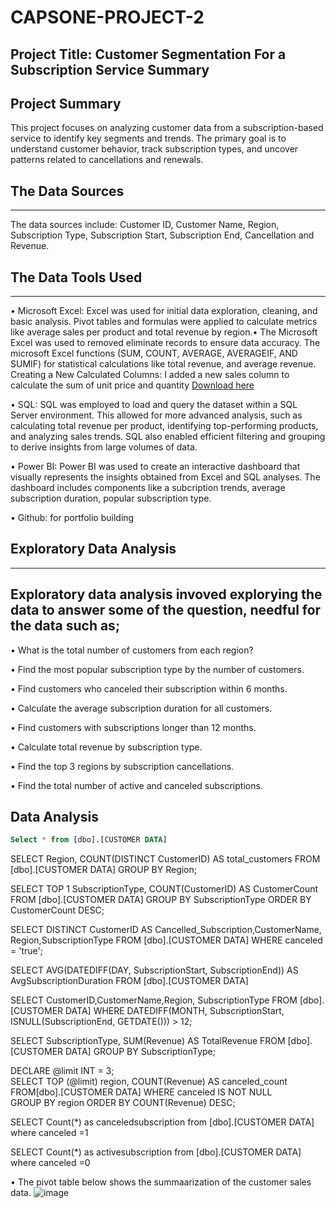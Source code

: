 # CAPSONE-PROJECT-2

## Project Title: Customer Segmentation For a Subscription Service Summary

## Project Summary
This project focuses on analyzing customer data from a subscription-based service to identify key segments and trends. The primary goal is to understand customer behavior, track subscription types, and uncover patterns related to cancellations and renewals. 

## The Data Sources
---
The data sources include: Customer ID, Customer Name,	Region,	Subscription Type,	Subscription Start,	Subscription End,	Cancellation and	Revenue.

## The Data Tools Used
---
•	Microsoft Excel: Excel was used for initial data exploration, cleaning, and basic analysis. Pivot tables and formulas were applied to calculate metrics like average sales 
  per product and total revenue by region.• The Microsoft Excel was used to removed eliminate records to ensure data accuracy. 
 The microsoft Excel functions (SUM, COUNT, AVERAGE, AVERAGEIF, AND SUMIF) for statistical calculations like total revenue, and average revenue.
 Creating a New Calculated Columns: I added a new sales column to calculate the sum of unit price and quantity [Download here](http://www.microsoft.com)
  
•	SQL: SQL was employed to load and query the dataset within a SQL Server environment. This allowed for more advanced analysis, such as calculating total revenue per 
  product, identifying top-performing products, and analyzing sales trends. SQL also enabled efficient filtering and grouping to derive insights from large volumes of data.
  
•	Power BI: Power BI was used to create an interactive dashboard that visually represents the insights obtained from Excel and SQL analyses. The dashboard includes 
  components like a subcription trends, average subscription duration, popular subscription type.
  
•	Github: for portfolio building

## Exploratory Data Analysis
---
Exploratory data analysis invoved explorying the data to answer some of the question, needful for the data such as;
---
•  What is the total number of customers from each region?

•  Find the most popular subscription type by the number of customers. 

•  Find customers who canceled their subscription within 6 months. 

•  Calculate the average subscription duration for all customers.

•  Find customers with subscriptions longer than 12 months. 

•  Calculate total revenue by subscription type. 

•  Find the top 3 regions by subscription cancellations. 

•  Find the total number of active and canceled subscriptions.

## Data Analysis 

```SQL
Select * from [dbo].[CUSTOMER DATA]
```

SELECT Region, COUNT(DISTINCT CustomerID) AS total_customers
FROM [dbo].[CUSTOMER DATA]
GROUP BY Region;

SELECT TOP 1 SubscriptionType, COUNT(CustomerID) AS CustomerCount
FROM [dbo].[CUSTOMER DATA]
GROUP BY SubscriptionType
ORDER BY CustomerCount DESC;

SELECT DISTINCT
CustomerID AS Cancelled_Subscription,CustomerName, Region,SubscriptionType
FROM [dbo].[CUSTOMER DATA]
WHERE canceled = 'true';

SELECT AVG(DATEDIFF(DAY, SubscriptionStart, SubscriptionEnd))
AS AvgSubscriptionDuration
FROM [dbo].[CUSTOMER DATA]

SELECT CustomerID,CustomerName,Region, SubscriptionType
FROM [dbo].[CUSTOMER DATA]
WHERE DATEDIFF(MONTH, SubscriptionStart, ISNULL(SubscriptionEnd, GETDATE())) > 12;

SELECT SubscriptionType, SUM(Revenue) AS TotalRevenue
FROM [dbo].[CUSTOMER DATA]
GROUP BY SubscriptionType;

DECLARE @limit INT = 3;  
SELECT TOP (@limit) region, COUNT(Revenue) AS canceled_count
FROM[dbo].[CUSTOMER DATA]
WHERE canceled IS NOT NULL  
GROUP BY region
ORDER BY COUNT(Revenue) DESC;

SELECT Count(*) as canceledsubscription from [dbo].[CUSTOMER DATA]
where canceled =1

SELECT Count(*) as activesubscription from [dbo].[CUSTOMER DATA]
where canceled =0

• The pivot table below shows the summaarization of the customer sales data.
![image](https://github.com/user-attachments/assets/9a9ef50d-de4b-4e6c-98a5-5ec49ec6e0c0)





